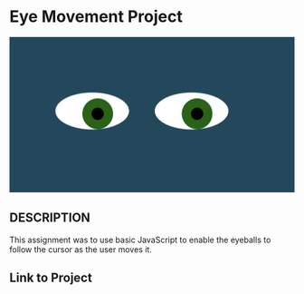 <h1>Eye Movement Project</h1>
<img src="./eye/screenshot.png">

<h2>DESCRIPTION</h2>
<p>This assignment was to use basic JavaScript to enable the eyeballs to follow the cursor as the user moves it.</p>
   
<h2>Link to Project</h2>
<a href="https://avorwerk98.github.io/Eyes-Project"</a>



